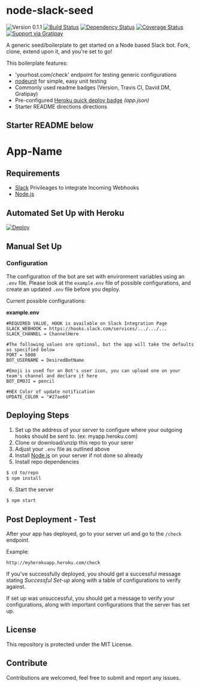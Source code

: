 # node-slack-seed

![Version 0.1.1](https://img.shields.io/badge/version-0.1.1-blue.svg)
[![Build Status](https://travis-ci.org/brh55/node-slack-seed.svg?branch=master)](https://travis-ci.org/brh55/node-slack-seed) [![Dependency Status](https://david-dm.org/brh55/node-slack-seed.svg)](https://david-dm.org/brh55/node-slack-seed)
 [![Coverage Status](https://coveralls.io/repos/brh55/node-slack-seed/badge.svg?branch=master&service=github)](https://coveralls.io/github/brh55/node-slack-seed?branch=master) [![Support via Gratipay](http://img.shields.io/gratipay/brh55.svg?style=flat-square)](https://gratipay.com/brh55)

A generic seed/boilerplate to get started on a Node based Slack bot. Fork, clone, extend upon it, and you're set to go!

This boilerplate features:

- 'yourhost.com/check' endpoint for testing generic configurations
- [nodeunit](https://github.com/caolan/nodeunit) for simple, easy unit testing
- Commonly used readme badges (Version, Travis CI, David DM, Gratipay)
- Pre-configured [Heroku quick deploy badge](https://devcenter.heroku.com/articles/heroku-button) *(app.json)*
- Starter README directions directions

Starter README below
---
# App-Name

## Requirements

  * [Slack](http://slack.com/) Privileages to integrate Incoming Webhooks
  * [Node.js](http://nodejs.org/)

## Automated Set Up with Heroku

[![Deploy](https://www.herokucdn.com/deploy/button.png)](https://heroku.com/deploy)

## Manual Set Up

### Configuration
The configuration of the bot are set with environment variables using an `.env` file. Please look at the `example.env` file of possible configurations, and create an updated `.env` file before you deploy.

Current possible configurations:

__example.env__
```
#REQUIRED VALUE, HOOK is available on Slack Integration Page
SLACK_WEBHOOK = https://hooks.slack.com/services/.../.../...
SLACK_CHANNEL = ChannelHere

#The following values are optional, but the app will take the defaults as specified below
PORT = 5000
BOT_USERNAME = DesiredBotName

#Emoji is used for an Bot's user icon, you can upload one on your team's channel and declare it here
BOT_EMOJI = pencil

#HEX Color of update notification
UPDATE_COLOR = "#27ae60"
```

## Deploying Steps

1. Set up the address of your server to configure where your outgoing hooks should be sent to. (ex: myapp.heroku.com)
2. Clone or download/unzip this repo to your serer
3. Adjust your `.env` file as outlined above
4. Install [Node.js](http://nodejs.org/) on your server if not done so already
5. Install repo dependencies
  
  ```bash
  $ cd to/repo
  $ npm install
  ```
6. Start the server

  ```bash
  $ npm start
  ```

## Post Deployment - Test

After your app has deployed, go to your server url and go to the `/check` endpoint.

Example:
```
http://myherokuapp.heroku.com/check
```

If you've successfully deployed, you should get a successful message stating *Successful Set-up* along with a table of configurations to verify against.

If set up was unsuccessful, you should get a message to verify your configurations, along with important configurations that the server has set up.

## License
This repository is protected under the MIT License.

## Contribute
Contributions are welcomed, feel free to submit and report any issues.

